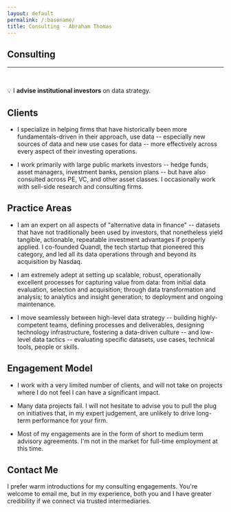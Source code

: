 ```yaml
---
layout: default
permalink: /:basename/
title: Consulting · Abraham Thomas
---
```


## Consulting

----

<br/>

💡 I **advise institutional investors** on data strategy.

## Clients

* I specialize in helping firms that have historically been more fundamentals-driven in their approach, use data -- especially new sources of data and new use cases for data -- more effectively across every aspect of their investing operations.  

* I work primarily with large public markets investors -- hedge funds, asset managers, investment banks, pension plans -- but have also consulted across PE, VC, and other asset classes.  I occasionally work with sell-side research and consulting firms.

## Practice Areas

* I am an expert on all aspects of "alternative data in finance" -- datasets that have not traditionally been used by investors, that nonetheless yield tangible, actionable, repeatable investment advantages if properly applied.  I co-founded Quandl, the tech startup that pioneered this category, and led all its data operations through and beyond its acquisition by Nasdaq.

* I am extremely adept at setting up scalable, robust, operationally excellent processes for capturing value from data: from initial data evaluation, selection and acquisition; through data transformation and analysis; to analytics and insight generation; to deployment and ongoing maintenance.  

* I move seamlessly between high-level data strategy --  building highly-competent teams, defining processes and deliverables, designing technology infrastructure, fostering a data-driven culture -- and low-level data tactics -- evaluating specific datasets, use cases, technical tools, people or skills.

## Engagement Model

* I work with a very limited number of clients, and will not take on projects where I do not feel I can have a significant impact.

* Many data projects fail.  I will not hesitate to advise you to pull the plug on initiatives that, in my expert judgement, are unlikely to drive long-term performance for your firm.  

* Most of my engagements are in the form of short to medium term advisory agreements.  I'm not in the market for full-time employment at this time.  

## Contact Me

I prefer warm introductions for my consulting engagements.  You're welcome to email me, but in my experience, both you and I have greater credibility if we connect via trusted intermediaries.